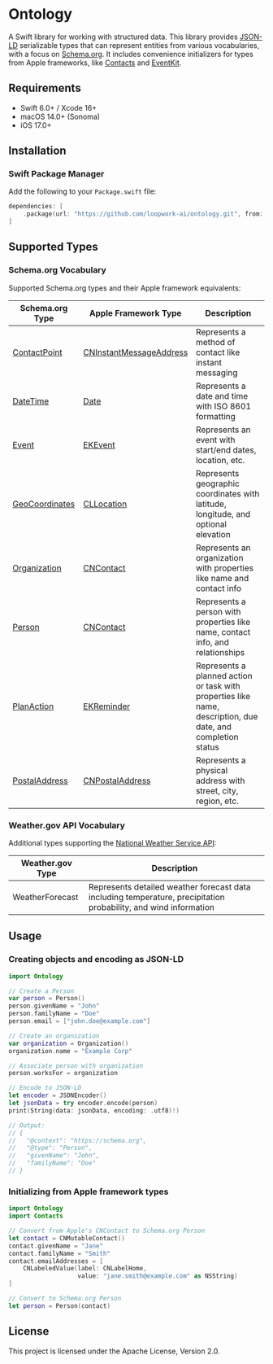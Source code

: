 # Ontology

A Swift library for working with structured data.
This library provides [JSON-LD][json-ld] serializable types
that can represent entities from various vocabularies, 
with a focus on [Schema.org][schema.org]. 
It includes convenience initializers for types from Apple frameworks, like 
[Contacts][framework-contacts] and [EventKit][framework-eventkit].

## Requirements

- Swift 6.0+ / Xcode 16+
- macOS 14.0+ (Sonoma)
- iOS 17.0+

## Installation

### Swift Package Manager

Add the following to your `Package.swift` file:

```swift
dependencies: [
    .package(url: "https://github.com/loopwork-ai/ontology.git", from: "0.2.0")
]
```

## Supported Types

### Schema.org Vocabulary

Supported Schema.org types and their Apple framework equivalents:

| Schema.org Type | Apple Framework Type | Description |
|----------------|----------------------|-------------|
| [ContactPoint](https://schema.org/ContactPoint) | [CNInstantMessageAddress](https://developer.apple.com/documentation/contacts/cninstantmessageaddress) | Represents a method of contact like instant messaging |
| [DateTime](https://schema.org/DateTime) | [Date](https://developer.apple.com/documentation/foundation/date) | Represents a date and time with ISO 8601 formatting |
| [Event](https://schema.org/Event) | [EKEvent](https://developer.apple.com/documentation/eventkit/ekevent) | Represents an event with start/end dates, location, etc. |
| [GeoCoordinates](https://schema.org/GeoCoordinates) | [CLLocation](https://developer.apple.com/documentation/corelocation/cllocation) | Represents geographic coordinates with latitude, longitude, and optional elevation |
| [Organization](https://schema.org/Organization) | [CNContact](https://developer.apple.com/documentation/contacts/cncontact) | Represents an organization with properties like name and contact info |
| [Person](https://schema.org/Person) | [CNContact](https://developer.apple.com/documentation/contacts/cncontact) | Represents a person with properties like name, contact info, and relationships |
| [PlanAction](https://schema.org/PlanAction) | [EKReminder](https://developer.apple.com/documentation/eventkit/ekreminder) | Represents a planned action or task with properties like name, description, due date, and completion status |
| [PostalAddress](https://schema.org/PostalAddress) | [CNPostalAddress](https://developer.apple.com/documentation/contacts/cnpostaladdress) | Represents a physical address with street, city, region, etc. |

### Weather.gov API Vocabulary

Additional types supporting the [National Weather Service API][nws-api]:

| Weather.gov Type | Description |
|-----------------|-------------|
| WeatherForecast | Represents detailed weather forecast data including temperature, precipitation probability, and wind information |

## Usage

### Creating objects and encoding as JSON-LD

```swift
import Ontology

// Create a Person
var person = Person()
person.givenName = "John"
person.familyName = "Doe"
person.email = ["john.doe@example.com"]

// Create an organization
var organization = Organization()
organization.name = "Example Corp"

// Associate person with organization
person.worksFor = organization

// Encode to JSON-LD
let encoder = JSONEncoder()
let jsonData = try encoder.encode(person)
print(String(data: jsonData, encoding: .utf8)!)

// Output:
// {
//   "@context": "https://schema.org",
//   "@type": "Person",
//   "givenName": "John",
//   "familyName": "Doe"
// }
```

### Initializing from Apple framework types

```swift
import Ontology
import Contacts

// Convert from Apple's CNContact to Schema.org Person
let contact = CNMutableContact()
contact.givenName = "Jane"
contact.familyName = "Smith"
contact.emailAddresses = [
    CNLabeledValue(label: CNLabelHome, 
                   value: "jane.smith@example.com" as NSString)
]

// Convert to Schema.org Person
let person = Person(contact)
```

## License

This project is licensed under the Apache License, Version 2.0.

[schema.org]: https://schema.org
[json-ld]: https://json-ld.org
[nws-api]: https://weather.gov
[framework-contacts]: https://developer.apple.com/documentation/contacts/
[framework-eventkit]: https://developer.apple.com/documentation/eventkit
